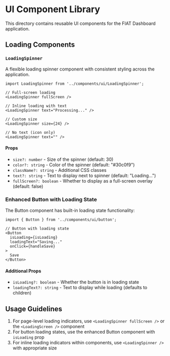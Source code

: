 # UI Component Library

This directory contains reusable UI components for the FIAT Dashboard application.

## Loading Components

### `LoadingSpinner`

A flexible loading spinner component with consistent styling across the application.

```tsx
import LoadingSpinner from '../components/ui/LoadingSpinner';

// Full-screen loading
<LoadingSpinner fullScreen />

// Inline loading with text
<LoadingSpinner text="Processing..." />

// Custom size
<LoadingSpinner size={24} />

// No text (icon only)
<LoadingSpinner text="" />
```

#### Props

- `size?: number` - Size of the spinner (default: 30)
- `color?: string` - Color of the spinner (default: "#30c0f9")
- `className?: string` - Additional CSS classes
- `text?: string` - Text to display next to spinner (default: "Loading...")
- `fullScreen?: boolean` - Whether to display as a full-screen overlay (default: false)

### Enhanced Button with Loading State

The Button component has built-in loading state functionality:

```tsx
import { Button } from '../components/ui/button';

// Button with loading state
<Button 
  isLoading={isLoading} 
  loadingText="Saving..." 
  onClick={handleSave}
>
  Save
</Button>
```

#### Additional Props

- `isLoading?: boolean` - Whether the button is in loading state
- `loadingText?: string` - Text to display while loading (defaults to children)

## Usage Guidelines

1. For page-level loading indicators, use `<LoadingSpinner fullScreen />` or the `<LoadingScreen />` component
2. For button loading states, use the enhanced Button component with `isLoading` prop
3. For inline loading indicators within components, use `<LoadingSpinner />` with appropriate size 